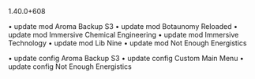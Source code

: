 1.40.0+608

• update mod Aroma Backup S3
• update mod Botaunomy Reloaded
• update mod Immersive Chemical Engineering
• update mod Immersive Technology
• update mod Lib Nine
• update mod Not Enough Energistics

• update config Aroma Backup S3
• update config Custom Main Menu
• update config Not Enough Energistics
